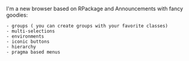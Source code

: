 I'm a new browser based on RPackage and Announcements with fancy goodies:

	- groups ( you can create groups with your favorite classes)
	- multi-selections
	- environments
	- iconic buttons
	- hierarchy
	- pragma based menus